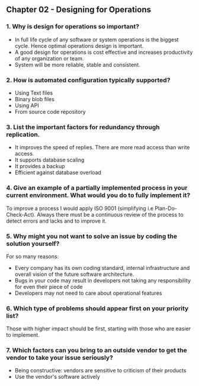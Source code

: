 ## Chapter 02 - Designing for Operations

### 1. Why is design for operations so important?
   * In full life cycle of any software or system operations is the biggest cycle. Hence optimal operations design is important.
   * A good design for operations is cost effective and increases productivity of any organization or team.
   * System will be more reliable, stable and consistent.


### 2. How is automated configuration typically supported?
   * Using Text files
   * Binary blob files
   * Using API
   * From source code repository


### 3. List the important factors for redundancy through replication.
- It improves the speed of replies. There are more read access than write access.
- It supports database scaling 
- It provides a backup
- Efficient against database overload


### 4. Give an example of a partially implemented process in your current environment. What would you do to fully implement it?
To improve a process I would apply ISO 9001 (simplifying i.e Plan-Do-Check-Act). Always there must be a continuous review of the process to detect errors and lacks and to improve it.


### 5. Why might you not want to solve an issue by coding the solution yourself?
For so many reasons:
- Every company has its own coding standard, internal infrastructure and overall vision of the future software architecture.
- Bugs in your code may result in developers not taking any responsibility for even their piece of code
- Developers may not need to care about operational features 


### 6. Which type of problems should appear first on your priority list?
Those with higher impact should be first, starting with those who are easier to implement.


### 7. Which factors can you bring to an outside vendor to get the vendor to take your issue seriously?
- Being constructive: vendors are sensitive to criticism of their products
- Use the vendor's software actively
